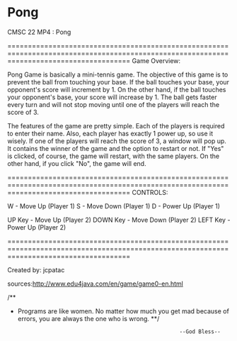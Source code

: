 # Pong
CMSC 22 MP4 : Pong

==========================================================================================================================================
Game Overview:

  Pong Game is basically a mini-tennis game. The objective of this game is to prevent the ball from touching your base. If the ball touches your base, your opponent's score will increment by 1. On the other hand, if the ball touches your opponent's base, your score will increase by 1. The ball gets faster every turn and will not stop moving until one of the players will reach the score of 3.
  
  The features of the game are pretty simple. Each of the players is required to enter their name. Also, each player has exactly 1 power up, so use it wisely. If one of the players will reach the score of 3, a window will pop up. It contains the winner of the game and the option to restart or not. If "Yes" is clicked, of course, the game will restart, with the same players. On the other hand, if you click "No", the game will end.

==========================================================================================================================================
CONTROLS:

  W - Move Up (Player 1)
  S - Move Down (Player 1)
  D - Power Up (Player 1)
  
  UP Key - Move Up (Player 2)
  DOWN Key - Move Down (Player 2)
  LEFT Key - Power Up (Player 2)

==========================================================================================================================================

Created by: jcpatac

sources:http://www.edu4java.com/en/game/game0-en.html

/**
 * Programs are like women. No matter how much you get mad because of errors, you are always the one who is wrong.
 **/



                                                          --God Bless--
